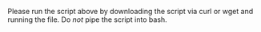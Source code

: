 Please run the script above by downloading the script via curl or wget and running the file. Do *not* pipe the script into bash.

